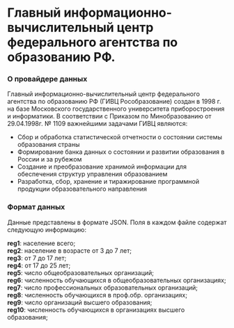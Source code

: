 # Главный информационно-вычислительный центр федерального агентства по образованию РФ.


### О провайдере данных

Главный информационно-вычислительный центр федерального агентства по образованию РФ (ГИВЦ Рособразование) создан в 1998 г. на базе Московского государственного университета приборостроения и информатики. В соответствии с Приказом по Минобразованию от 29.04.1998г. № 1109 важнейшими задачами ГИВЦ являются:
* Сбор и обработка статистической отчетности о состоянии системы образования страны
* Формирование банка данных о состоянии и развитии образования в России и за рубежом
* Создание и преобразование хранимой информации для обеспечения структур управления образованием
* Разработка, сбор, хранение и тиражирование программной продукции образовательного направления


### Формат данных

Данные представлены в формате JSON. Поля в каждом файле содержат следующую информацию:

**reg1**: население всего;<br>
**reg2**: население в возрасте от 3 до 7 лет;<br>
**reg3**: от 7 до 17 лет;<br>
**reg4**: от 17 до 25 лет;<br>
**reg5**: число общеобразовательных организаций;<br>
**reg6**: численность обучающихся в общеобразовательных организациях;<br>
**reg7**: число профессиональных образовательных организаций;<br>
**reg8**: численность обучающихся в проф.обр. организациях;<br>
**reg9**: число организаций высшего образования;<br>
**reg10**: численность обучающихся в организациях высшего образования;